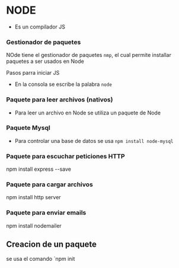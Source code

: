 # NODE
* Es un compilador JS

### Gestionador de paquetes
NOde tiene el gestionador de paquetes `nmp`, el cual permite  installar paquetes a ser usados en Node

Pasos parra iniciar JS
* En la consola se escribe la palabra `node`

### Paquete para leer archivos (nativos)
- Para leer un archivo en Node se utiliza un paquete de Node

### Paquete Mysql
- Para controlar una base de datos se usa `npm install node-mysql
 `
### Paquete para escuchar peticiones HTTP
 npm install express --save

### Paquete para cargar archivos 
npm install http server

### Paquete para enviar emails
npm install nodemailer




## Creacion de un paquete 
se usa el comando `npm init 

